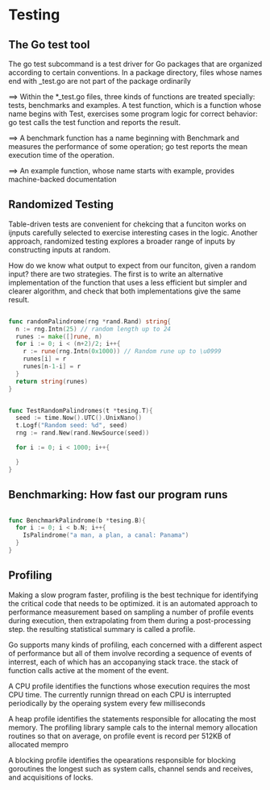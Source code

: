 # Testing

## The Go test tool

The go test subcommand is a test driver for Go packages that are organized according to certain
conventions. In a package directory, files whose names end with _test.go are not part of
the package ordinarily

==> Within the *_test.go files, three kinds of functions are treated specially: tests, benchmarks
and examples. A test function, which is a function whose name begins with Test, exercises some
program logic for correct behavior: go test calls the test function and reports the result.


==> A benchmark function has a name beginning with Benchmark and measures the performance of some
operation; go test reports the mean execution time of the operation.

==> An example function, whose name starts with example, provides machine-backed documentation

## Randomized Testing

Table-driven tests are convenient for chekcing that a funciton works on ijnputs
carefully selected to exercise interesting cases in the logic. Another approach,
randomized testing explores a broader range of inputs by constructing inputs at
random.

How do we know what output to expect from our funciton, given a random input? there
are two strategies. The first is to write an alternative implementation of the
function that uses a less efficient but simpler and clearer algorithm, and check
that both implementations give the same result.

```go

func randomPalindrome(rng *rand.Rand) string{
  n := rng.Intn(25) // random length up to 24
  runes := make([]rune, n)
  for i := 0; i < (n+2)/2; i++{
    r := rune(rng.Intn(0x1000)) // Random rune up to \u0999
    runes[i] = r
    runes[n-1-i] = r
  }
  return string(runes)
}

```

```go

func TestRandomPalindromes(t *tesing.T){
  seed := time.Now().UTC().UnixNano()
  t.Logf("Random seed: %d", seed)
  rng := rand.New(rand.NewSource(seed))

  for i := 0; i < 1000; i++{

  }
}


```

## Benchmarking: How fast our program runs

```go

func BenchmarkPalindrome(b *tesing.B){
  for i := 0; i < b.N; i++{
    IsPalindrome("a man, a plan, a canal: Panama")
  }
}

```

## Profiling

Making a slow program faster, profiling is the best technique for identifying
the critical code that needs to be optimized. it is an automated approach to performance
measurement based on sampling a number of profile events during execution, then extrapolating
from them during a post-processing step. the resulting statistical summary is
called a profile.

Go supports many kinds of profiling, each concerned with a different aspect of performance
but all of them involve recording a sequence of events of interrest, each of which has
an accopanying stack trace. the stack of function calls active at the moment of
the event.

A CPU profile identifies the functions whose execution requires the most CPU time.
The currently runnign thread on each CPU is interrupted periodically by the
operaing system every few milliseconds

A heap profile identifies the statements responsible for allocating the most memory.
The profiling library sample cals to the internal memory allocation routines so that
on average, on profile event is record per 512KB of allocated mempro

A blocking profile identifies the opearations responsible for blocking goroutines
the longest such as system calls, channel sends and receives, and acquisitions of locks.
